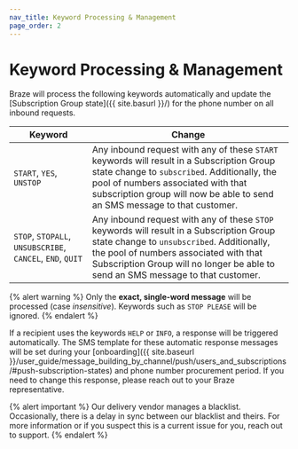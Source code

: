 ```yaml
---
nav_title: Keyword Processing & Management
page_order: 2
---
```


# Keyword Processing & Management

Braze will process the following keywords automatically and update the [Subscription Group state]({{ site.basurl }}/) for the phone number on all inbound requests.

| Keyword | Change |
|---|---|
| `START`, `YES`, `UNSTOP` | Any inbound request with any of these `START` keywords will result in a Subscription Group state change to `subscribed`. Additionally, the pool of numbers associated with that subscription group will now be able to send an SMS message to that customer. |
| `STOP`, `STOPALL`, `UNSUBSCRIBE`, `CANCEL`, `END`, `QUIT` | Any inbound request with any of these `STOP` keywords will result in a Subscription Group state change to `unsubscribed`. Additionally, the pool of numbers associated with that Subscription Group will no longer be able to send an SMS message to that customer. |

{% alert warning %}
Only the __exact, single-word message__ will be processed (case _insensitive_). Keywords such as `STOP PLEASE` will be ignored.
{% endalert %}

If a recipient uses the keywords `HELP` or `INFO`, a response will be triggered automatically. The SMS template for these automatic response messages will be set during your [onboarding]({{ site.baseurl }}/user_guide/message_building_by_channel/push/users_and_subscriptions/#push-subscription-states) and phone number procurement period. If you need to change this response, please reach out to your Braze representative.

{% alert important %}
Our delivery vendor manages a blacklist. Occasionally, there is a delay in sync between our blacklist and theirs. For more information or if you suspect this is a current issue for you, reach out to support.
{% endalert %}
